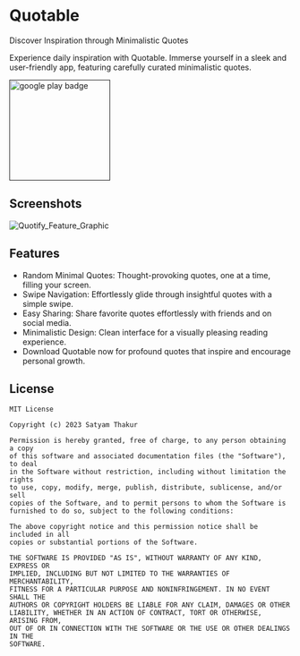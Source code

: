 # Quotable

Discover Inspiration through Minimalistic Quotes

Experience daily inspiration with Quotable. Immerse yourself in a sleek and user-friendly app, featuring carefully curated minimalistic quotes.

<a href="">
  <img src="https://play.google.com/intl/en_us/badges/static/images/badges/en_badge_web_generic.png" alt="google play badge" href="" width="180">
</a>


## Screenshots

![Quotify_Feature_Graphic](https://github.com/dev-satyamthakur/Quotify/assets/66131727/596e9961-3c69-49fe-9b3e-f8547b37e410)


## Features

- Random Minimal Quotes: Thought-provoking quotes, one at a time, filling your screen.
- Swipe Navigation: Effortlessly glide through insightful quotes with a simple swipe.
- Easy Sharing: Share favorite quotes effortlessly with friends and on social media.
- Minimalistic Design: Clean interface for a visually pleasing reading experience.
- Download Quotable now for profound quotes that inspire and encourage personal growth.

## License

```
MIT License

Copyright (c) 2023 Satyam Thakur

Permission is hereby granted, free of charge, to any person obtaining a copy
of this software and associated documentation files (the "Software"), to deal
in the Software without restriction, including without limitation the rights
to use, copy, modify, merge, publish, distribute, sublicense, and/or sell
copies of the Software, and to permit persons to whom the Software is
furnished to do so, subject to the following conditions:

The above copyright notice and this permission notice shall be included in all
copies or substantial portions of the Software.

THE SOFTWARE IS PROVIDED "AS IS", WITHOUT WARRANTY OF ANY KIND, EXPRESS OR
IMPLIED, INCLUDING BUT NOT LIMITED TO THE WARRANTIES OF MERCHANTABILITY,
FITNESS FOR A PARTICULAR PURPOSE AND NONINFRINGEMENT. IN NO EVENT SHALL THE
AUTHORS OR COPYRIGHT HOLDERS BE LIABLE FOR ANY CLAIM, DAMAGES OR OTHER
LIABILITY, WHETHER IN AN ACTION OF CONTRACT, TORT OR OTHERWISE, ARISING FROM,
OUT OF OR IN CONNECTION WITH THE SOFTWARE OR THE USE OR OTHER DEALINGS IN THE
SOFTWARE.
```
